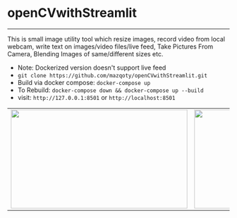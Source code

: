 <h1>openCVwithStreamlit</h2>
<hr>

This is small image utility tool which resize images, record video from local webcam, write text on images/video files/live feed, Take Pictures From Camera, Blending Images of same/different sizes etc.
- Note: Dockerized version doesn't support live feed
- `git clone https://github.com/mazqoty/openCVwithStreamlit.git`
- Build via docker compose: `docker-compose up`
- To Rebuild: `docker-compose down && docker-compose up --build`
- visit: `http://127.0.0.1:8501` or `http://localhost:8501`

<table style="width:100%">
  <tr>
    <td><img src="https://i.imgur.com/JYYcl6M.jpg" width="400px" height=225px/></td>
    <td><img src="https://i.imgur.com/fD6apmG.jpg" width="450px" height=225px/></td>
  </tr>
